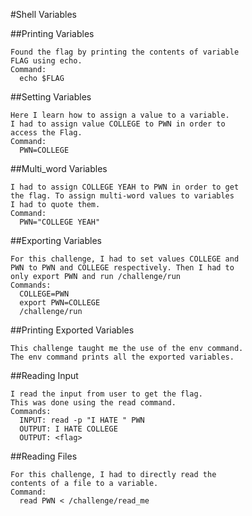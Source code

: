 #Shell Variables

  ##Printing Variables
  
    Found the flag by printing the contents of variable
    FLAG using echo.
    Command:
      echo $FLAG
  
  ##Setting Variables
  
    Here I learn how to assign a value to a variable.
    I had to assign value COLLEGE to PWN in order to
    access the Flag.
    Command:
      PWN=COLLEGE
  
  ##Multi_word Variables
  
    I had to assign COLLEGE YEAH to PWN in order to get
    the flag. To assign multi-word values to variables
    I had to quote them.
    Command:
      PWN="COLLEGE YEAH"
  
  ##Exporting Variables
  
    For this challenge, I had to set values COLLEGE and
    PWN to PWN and COLLEGE respectively. Then I had to
    only export PWN and run /challenge/run
    Commands:
      COLLEGE=PWN
      export PWN=COLLEGE
      /challenge/run
  
  ##Printing Exported Variables
  
    This challenge taught me the use of the env command.
    The env command prints all the exported variables.
  
  ##Reading Input
  
    I read the input from user to get the flag.
    This was done using the read command.
    Commands:
      INPUT: read -p "I HATE " PWN
      OUTPUT: I HATE COLLEGE
      OUTPUT: <flag>
  
  ##Reading Files
  
    For this challenge, I had to directly read the
    contents of a file to a variable.
    Command:
      read PWN < /challenge/read_me
